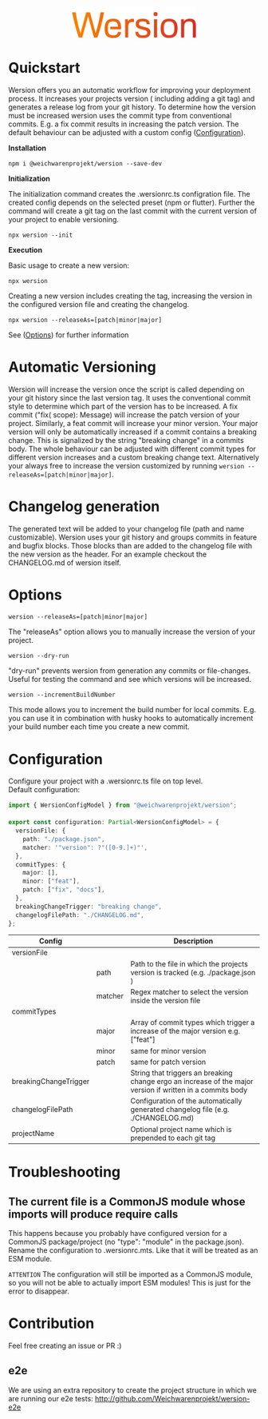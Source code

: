 <div align="center">
    <br>
    <img src="assets/logo.png" width="250" alt=""/>
</div>

# Quickstart

Wersion offers you an automatic workflow for improving your deployment process. It increases your projects version (
including adding a git tag) and generates a release log from your git history.
To determine how the version must be increased wersion uses the commit type from conventional commits. E.g. a fix commit
results in increasing the patch version. The default behaviour can be adjusted with a custom
config ([Configuration](#configuration)).

**Installation**

```
npm i @weichwarenprojekt/wersion --save-dev
```

**Initialization**

The initialization command creates the .wersionrc.ts configration file. The created config depends on the selected preset (npm or flutter).
Further the command will create a git tag on the last commit with the current version of your project to enable versioning.

```
npx wersion --init
```

**Execution**

Basic usage to create a new version:
```
npx wersion
```

Creating a new version includes creating the tag, increasing the version in the configured version file and creating the changelog.

```
npx wersion --releaseAs=[patch|minor|major]
```

See ([Options](#options)) for further information

# Automatic Versioning

Wersion will increase the version once the script is called depending on your git history since the last version tag.
It uses the conventional commit style to determine which part of the version has to be increased. A fix commit ("fix(
scope): Message) will increase the patch version of your project. Similarly, a feat commit will increase your minor
version. Your major version will only be automatically increased if a commit contains a breaking change. This is
signalized by the string "breaking change" in a commits body.
The whole behaviour can be adjusted with different commit types for different version increases and a custom breaking
change text.
Alternatively your always free to increase the version customized by running `wersion --releaseAs=[patch|minor|major]`.

# Changelog generation

The generated text will be added to your changelog file (path and name customizable). Wersion uses your git history and
groups commits in feature and bugfix blocks. Those blocks than are added to the changelog file with the new version as
the header.
For an example checkout the CHANGELOG.md of wersion itself.

# Options

``` 
wersion --releaseAs=[patch|minor|major]
```

The "releaseAs" option allows you to manually increase the version of your project.

``` 
wersion --dry-run
```

"dry-run" prevents wersion from generation any commits or file-changes. Useful for testing the command and see which
versions will be increased.

```
wersion --incrementBuildNumber
```

This mode allows you to increment the build number for local commits. E.g. you can use it in combination with husky
hooks to automatically increment your build number each time you create a new commit.

# Configuration

Configure your project with a .wersionrc.ts file on top level. \
Default configuration:

```ts
import { WersionConfigModel } from "@weichwarenprojekt/wersion";

export const configuration: Partial<WersionConfigModel> = {
  versionFile: {
    path: "./package.json",
    matcher: '"version": ?"([0-9.]+)"',
  },
  commitTypes: {
    major: [],
    minor: ["feat"],
    patch: ["fix", "docs"],
  },
  breakingChangeTrigger: "breaking change",
  changelogFilePath: "./CHANGELOG.md",
};
```

| Config                |         | Description                                                                                                |
|-----------------------|---------|------------------------------------------------------------------------------------------------------------|
| versionFile           |         |                                                                                                            |
|                       | path    | Path to the file in which the projects version is tracked (e.g. ./package.json )                           |
|                       | matcher | Regex matcher to select the version inside the version file                                                |
| commitTypes           |         |                                                                                                            |
|                       | major   | Array of commit types which trigger a increase of the major version e.g. ["feat"]                          |
|                       | minor   | same for minor version                                                                                     |
|                       | patch   | same for patch version                                                                                     |
| breakingChangeTrigger |         | String that triggers an breaking change ergo an increase of the major version if written in a commits body |
| changelogFilePath     |         | Configuration of the automatically generated changelog file (e.g. ./CHANGELOG.md)                          |
| projectName           |         | Optional project name which is prepended to each git tag                                                   |

# Troubleshooting

## The current file is a CommonJS module whose imports will produce require calls
This happens because you probably have configured version for a CommonJS package/project (no "type": "module" in the
package.json). Rename the configuration to .wersionrc.mts. Like that it will be treated as an ESM module.

```ATTENTION``` The configuration will still be imported as a CommonJS module, so you will not be able to actually import
ESM modules! This is just for the error to disappear.

# Contribution

Feel free creating an issue or PR :)

## e2e

We are using an extra repository to create the project structure in which we are running our e2e
tests: http://github.com/Weichwarenprojekt/wersion-e2e
